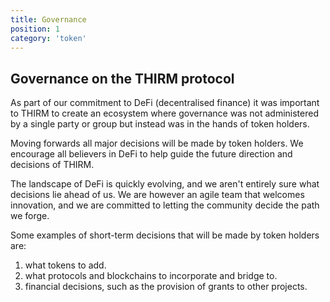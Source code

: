 ```yaml
---
title: Governance
position: 1
category: 'token'
---
```


## Governance on the THIRM protocol


As part of our commitment to DeFi (decentralised finance) it was important to THIRM to create an ecosystem where governance was not administered by a single party or group but instead was in the hands of token holders.

Moving forwards all major decisions will be made by token holders. We encourage all believers in DeFi to help guide the future direction and decisions of THIRM.

The landscape of DeFi is quickly evolving, and we aren't entirely sure what decisions lie ahead of us. We are however an agile team that welcomes innovation, and we are committed to letting the community decide the path we forge.

Some examples of short-term decisions that will be made by token holders are:

1. what tokens to add.
2. what protocols and blockchains to incorporate and bridge to.
3. financial decisions, such as the provision of grants to other projects.
